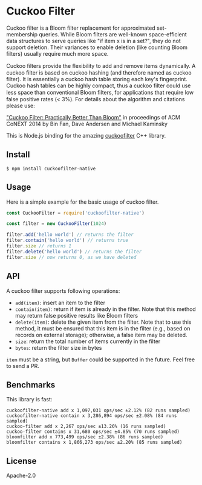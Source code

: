 # Cuckoo Filter

Cuckoo filter is a Bloom filter replacement for approximated set-membership queries. While Bloom filters are well-known space-efficient data structures to serve queries like "if item x is in a set?", they do not support deletion. Their variances to enable deletion (like counting Bloom filters) usually require much more space.

Cuckoo ﬁlters provide the ﬂexibility to add and remove items dynamically. A cuckoo filter is based on cuckoo hashing (and therefore named as cuckoo filter).  It is essentially a cuckoo hash table storing each key's fingerprint. Cuckoo hash tables can be highly compact, thus a cuckoo filter could use less space than conventional Bloom ﬁlters, for applications that require low false positive rates (< 3%).
For details about the algorithm and citations please use:

["Cuckoo Filter: Practically Better Than Bloom"](http://www.cs.cmu.edu/~binfan/papers/conext14_cuckoofilter.pdf) in proceedings of ACM CoNEXT 2014 by Bin Fan, Dave Andersen and Michael Kaminsky

This is Node.js binding for the amazing
[cuckoofilter](https://github.com/efficient/cuckoofilter) C++ library.

## Install

```
$ npm install cuckoofilter-native
```

## Usage

Here is a simple example for the basic usage of cuckoo filter.

```js
const CuckooFilter = require('cuckoofilter-native')

const filter = new CuckooFilter(1024)

filter.add('hello world') // returns the filter
filter.contain('hello world') // returns true
filter.size // returns 1
filter.delete('hello world') // returns the filter
filter.size // now returns 0, as we have deleted
```

## API

A cuckoo filter supports following operations:

*  `add(item)`: insert an item to the filter
*  `contain(item)`: return if item is already in the filter. Note that this method may return false positive results like Bloom filters
*  `delete(item)`: delete the given item from the filter. Note that to use this method, it must be ensured that this item is in the filter (e.g., based on records on external storage); otherwise, a false item may be deleted.
*  `size`: return the total number of items currently in the filter
*  `bytes`: return the filter size in bytes

`item` must be a string, but `Buffer` could be supported in the future.
Feel free to send a PR.

## Benchmarks

This library is fast:

```
cuckoofilter-native add x 1,097,031 ops/sec ±2.12% (82 runs sampled)
cuckoofilter-native contain x 3,286,894 ops/sec ±2.08% (84 runs sampled)
cuckoo-filter add x 2,267 ops/sec ±13.26% (16 runs sampled)
cuckoo-filter contains x 31,680 ops/sec ±4.85% (70 runs sampled)
bloomfilter add x 773,499 ops/sec ±2.38% (86 runs sampled)
bloomfilter contains x 1,866,273 ops/sec ±2.20% (85 runs sampled)
```

## License

Apache-2.0
